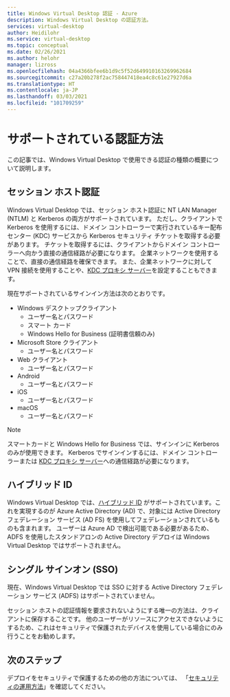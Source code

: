 ```yaml
---
title: Windows Virtual Desktop 認証 - Azure
description: Windows Virtual Desktop の認証方法。
services: virtual-desktop
author: Heidilohr
ms.service: virtual-desktop
ms.topic: conceptual
ms.date: 02/26/2021
ms.author: helohr
manager: lizross
ms.openlocfilehash: 04a4366bfee6b1d9c5f52d649910163269962684
ms.sourcegitcommit: c27a20b278f2ac758447418ea4c8c61e27927d6a
ms.translationtype: HT
ms.contentlocale: ja-JP
ms.lasthandoff: 03/03/2021
ms.locfileid: "101709259"
---
```

# <a name="supported-authentication-methods"></a>サポートされている認証方法

この記事では、Windows Virtual Desktop で使用できる認証の種類の概要について説明します。

## <a name="session-host-authentication"></a>セッション ホスト認証

Windows Virtual Desktop では、セッション ホスト認証に NT LAN Manager (NTLM) と Kerberos の両方がサポートされています。 ただし、クライアントで Kerberos を使用するには、ドメイン コントローラーで実行されているキー配布センター (KDC) サービスから Kerberos セキュリティ チケットを取得する必要があります。 チケットを取得するには、クライアントからドメイン コントローラーへ向かう直接の通信経路が必要になります。 企業ネットワークを使用することで、直接の通信経路を確保できます。 また、企業ネットワークに対して VPN 接続を使用することや、[KDC プロキシ サーバー](key-distribution-center-proxy.md)を設定することもできます。

現在サポートされているサインイン方法は次のとおりです。

- Windows デスクトップクライアント
    - ユーザー名とパスワード
    - スマート カード
    - Windows Hello for Business (証明書信頼のみ)
- Microsoft Store クライアント
    - ユーザー名とパスワード
- Web クライアント
    - ユーザー名とパスワード
- Android
    - ユーザー名とパスワード
- iOS
    - ユーザー名とパスワード
- macOS
    - ユーザー名とパスワード

>[!NOTE]
>スマートカードと Windows Hello for Business では、サインインに Kerberos のみが使用できます。 Kerberos でサインインするには、ドメイン コントローラーまたは [KDC プロキシ サーバー](key-distribution-center-proxy.md)への通信経路が必要になります。

## <a name="hybrid-identity"></a>ハイブリッド ID

Windows Virtual Desktop では、[ハイブリッド ID](../active-directory/hybrid/whatis-hybrid-identity.md) がサポートされています。これを実現するのが Azure Active Directory (AD) で、対象には Active Directory フェデレーション サービス (AD FS) を使用してフェデレーションされているものも含まれます。 ユーザーは Azure AD で検出可能である必要があるため、ADFS を使用したスタンドアロンの Active Directory デプロイは Windows Virtual Desktop ではサポートされません。

## <a name="single-sign-on-sso"></a>シングル サインオン (SSO)

現在、Windows Virtual Desktop では SSO に対する Active Directory フェデレーション サービス (ADFS) はサポートされていません。

セッション ホストの認証情報を要求されないようにする唯一の方法は、クライアントに保存することです。 他のユーザーがリソースにアクセスできないようにするため、これはセキュリティで保護されたデバイスを使用している場合にのみ行うことをお勧めします。

## <a name="next-steps"></a>次のステップ

デプロイをセキュリティで保護するための他の方法については、 「[セキュリティの運用方法](security-guide.md)」を確認してください。
